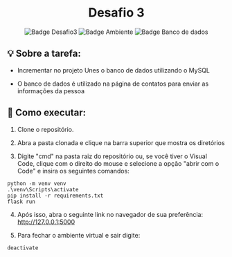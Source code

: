 <div align="center">

# Desafio 3 

</div>

<div align ="center">

![Badge Desafio3](http://img.shields.io/static/v1?label=STATUS&message=Completo&color=GREEN&style=for-the-badge)
![Badge Ambiente](http://img.shields.io/static/v1?label=Flask&message=Flask&color=blue&style=for-the-badge)
![Badge Banco de dados](http://img.shields.io/static/v1?label=MySQL&message=MySQL&color=red&style=for-the-badge)


</div>

## 💡 Sobre a tarefa:

- Incrementar no projeto Unes o banco de dados utilizando o MySQL

- O banco de dados é utilizado na página de contatos para enviar as informações da pessoa


## 🔨 Como executar:

1. Clone o repositório.

2. Abra a pasta clonada e clique na barra superior que mostra os diretórios

3. Digite "cmd" na pasta raiz do repositório ou, se você tiver o Visual Code, clique com o direito do mouse e selecione a opção "abrir com o Code" e insira os seguintes comandos:

```
python -m venv venv
.\venv\Scripts\activate
pip install -r requirements.txt
flask run
```

4. Após isso, abra o seguinte link no navegador de sua preferência: http://127.0.0.1:5000

5. Para fechar o ambiente virtual e sair digite:

```
deactivate
```
